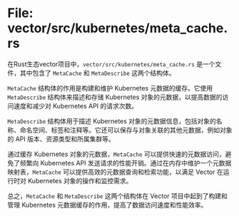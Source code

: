 # File: vector/src/kubernetes/meta_cache.rs

在Rust生态vector项目中，`vector/src/kubernetes/meta_cache.rs` 是一个文件，其中包含了 `MetaCache` 和 `MetaDescribe` 这两个结构体。

`MetaCache` 结构体的作用是构建和维护 Kubernetes 元数据的缓存。它使用 `MetaDescribe` 结构体来描述和存储 Kubernetes 对象的元数据，以提高数据的访问速度和减少对 Kubernetes API 的请求次数。

`MetaDescribe` 结构体用于描述 Kubernetes 对象的元数据信息，包括对象的名称、命名空间、标签和注释等。它还可以保存与对象关联的其他元数据，例如对象的 API 版本、资源类型和所属集群等。

通过缓存 Kubernetes 对象的元数据，`MetaCache` 可以提供快速的元数据访问，避免了频繁向 Kubernetes API 发送请求的性能开销。通过在内存中维护一个元数据映射表，`MetaCache` 可以提供高效的元数据查询和检索功能，以满足 Vector 在运行时对 Kubernetes 对象的操作和监控需求。

总之，`MetaCache` 和 `MetaDescribe` 这两个结构体在 Vector 项目中起到了构建和管理 Kubernetes 元数据缓存的作用，提高了数据访问速度和性能效率。

